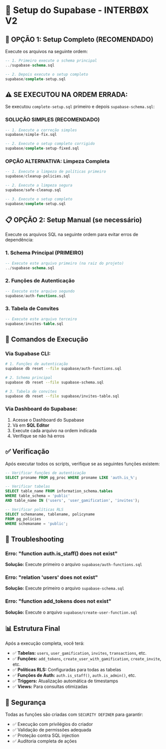 # 🚀 Setup do Supabase - INTERBØX V2

## 🎯 **OPÇÃO 1: Setup Completo (RECOMENDADO)**

Execute os arquivos na seguinte ordem:

```sql
-- 1. Primeiro execute o schema principal
../supabase-schema.sql

-- 2. Depois execute o setup completo
supabase/complete-setup.sql
```

## ⚠️ **SE EXECUTOU NA ORDEM ERRADA:**

Se executou `complete-setup.sql` primeiro e depois `supabase-schema.sql`:

### **SOLUÇÃO SIMPLES (RECOMENDADO)**
```sql
-- 1. Execute a correção simples
supabase/simple-fix.sql

-- 2. Execute o setup completo corrigido
supabase/complete-setup-fixed.sql
```

### **OPÇÃO ALTERNATIVA: Limpeza Completa**
```sql
-- 1. Execute a limpeza de políticas primeiro
supabase/cleanup-policies.sql

-- 2. Execute a limpeza segura
supabase/safe-cleanup.sql

-- 3. Execute o setup completo
supabase/complete-setup.sql
```

## 📋 **OPÇÃO 2: Setup Manual (se necessário)**

Execute os arquivos SQL na seguinte ordem para evitar erros de dependência:

### 1. **Schema Principal** (PRIMEIRO)
```sql
-- Execute este arquivo primeiro (na raiz do projeto)
../supabase-schema.sql
```

### 2. **Funções de Autenticação**
```sql
-- Execute este arquivo segundo
supabase/auth-functions.sql
```

### 3. **Tabela de Convites**
```sql
-- Execute este arquivo terceiro
supabase/invites-table.sql
```

## 🔧 Comandos de Execução

### Via Supabase CLI:
```bash
# 1. Funções de autenticação
supabase db reset --file supabase/auth-functions.sql

# 2. Schema principal
supabase db reset --file supabase-schema.sql

# 3. Tabela de convites
supabase db reset --file supabase/invites-table.sql
```

### Via Dashboard do Supabase:
1. Acesse o Dashboard do Supabase
2. Vá em **SQL Editor**
3. Execute cada arquivo na ordem indicada
4. Verifique se não há erros

## ✅ Verificação

Após executar todos os scripts, verifique se as seguintes funções existem:

```sql
-- Verificar funções de autenticação
SELECT proname FROM pg_proc WHERE proname LIKE 'auth.is_%';

-- Verificar tabelas
SELECT table_name FROM information_schema.tables 
WHERE table_schema = 'public' 
AND table_name IN ('users', 'user_gamification', 'invites');

-- Verificar políticas RLS
SELECT schemaname, tablename, policyname 
FROM pg_policies 
WHERE schemaname = 'public';
```

## 🚨 Troubleshooting

### Erro: "function auth.is_staff() does not exist"
**Solução:** Execute primeiro o arquivo `supabase/auth-functions.sql`

### Erro: "relation 'users' does not exist"
**Solução:** Execute primeiro o arquivo `supabase-schema.sql`

### Erro: "function add_tokens does not exist"
**Solução:** Execute o arquivo `supabase/create-user-function.sql`

## 📊 Estrutura Final

Após a execução completa, você terá:

- ✅ **Tabelas:** `users`, `user_gamification`, `invites`, `transactions`, etc.
- ✅ **Funções:** `add_tokens`, `create_user_with_gamification`, `create_invite`, etc.
- ✅ **Políticas RLS:** Configuradas para todas as tabelas
- ✅ **Funções de Auth:** `auth.is_staff()`, `auth.is_admin()`, etc.
- ✅ **Triggers:** Atualização automática de timestamps
- ✅ **Views:** Para consultas otimizadas

## 🔐 Segurança

Todas as funções são criadas com `SECURITY DEFINER` para garantir:
- ✅ Execução com privilégios do criador
- ✅ Validação de permissões adequada
- ✅ Proteção contra SQL injection
- ✅ Auditoria completa de ações
